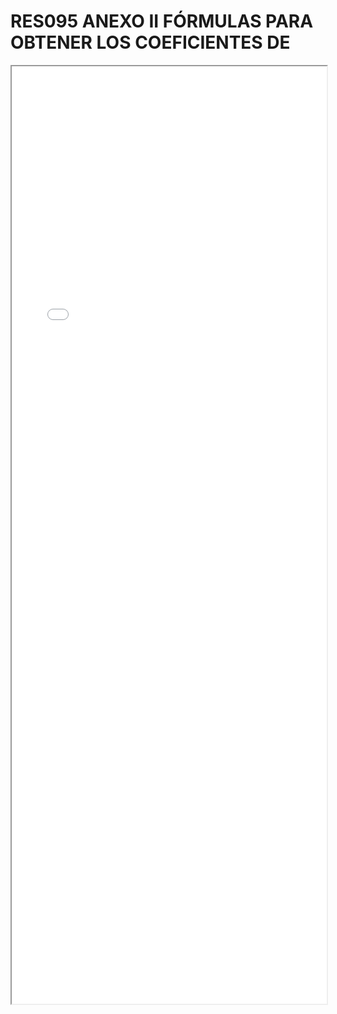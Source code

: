 
# RES095 ANEXO II FÓRMULAS PARA OBTENER LOS COEFICIENTES DE

<iframe src="../RES095 ANEXO II FÓRMULAS PARA OBTENER LOS COEFICIENTES DE.pdf" width="100%" height="1500px"></iframe>

